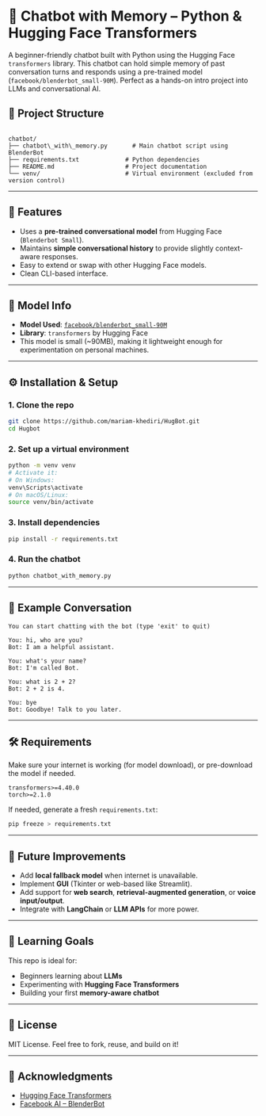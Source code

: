 # 🤖 Chatbot with Memory – Python & Hugging Face Transformers

A beginner-friendly chatbot built with Python using the Hugging Face `transformers` library. This chatbot can hold simple memory of past conversation turns and responds using a pre-trained model (`facebook/blenderbot_small-90M`). Perfect as a hands-on intro project into LLMs and conversational AI.


## 📂 Project Structure

```

chatbot/
├── chatbot\_with\_memory.py       # Main chatbot script using BlenderBot
├── requirements.txt             # Python dependencies
├── README.md                    # Project documentation
└── venv/                        # Virtual environment (excluded from version control)

````

---

## 🚀 Features

- Uses a **pre-trained conversational model** from Hugging Face (`Blenderbot Small`).
- Maintains **simple conversational history** to provide slightly context-aware responses.
- Easy to extend or swap with other Hugging Face models.
- Clean CLI-based interface.

---

## 🧠 Model Info

- **Model Used**: [`facebook/blenderbot_small-90M`](https://huggingface.co/facebook/blenderbot_small-90M)
- **Library**: `transformers` by Hugging Face
- This model is small (~90MB), making it lightweight enough for experimentation on personal machines.

---

## ⚙️ Installation & Setup

### 1. Clone the repo

```bash
git clone https://github.com/mariam-khediri/HugBot.git
cd Hugbot
````

### 2. Set up a virtual environment

```bash
python -m venv venv
# Activate it:
# On Windows:
venv\Scripts\activate
# On macOS/Linux:
source venv/bin/activate
```

### 3. Install dependencies

```bash
pip install -r requirements.txt
```

### 4. Run the chatbot

```bash
python chatbot_with_memory.py
```

---

## 💬 Example Conversation

```
You can start chatting with the bot (type 'exit' to quit)

You: hi, who are you?
Bot: I am a helpful assistant.

You: what's your name?
Bot: I'm called Bot.

You: what is 2 + 2?
Bot: 2 + 2 is 4.

You: bye
Bot: Goodbye! Talk to you later.
```

---

## 🛠️ Requirements

Make sure your internet is working (for model download), or pre-download the model if needed.

```
transformers>=4.40.0
torch>=2.1.0
```

If needed, generate a fresh `requirements.txt`:

```bash
pip freeze > requirements.txt
```

---

## 🧪 Future Improvements

* Add **local fallback model** when internet is unavailable.
* Implement **GUI** (Tkinter or web-based like Streamlit).
* Add support for **web search**, **retrieval-augmented generation**, or **voice input/output**.
* Integrate with **LangChain** or **LLM APIs** for more power.

---

## 🧠 Learning Goals

This repo is ideal for:

* Beginners learning about **LLMs**
* Experimenting with **Hugging Face Transformers**
* Building your first **memory-aware chatbot**

---

## 📄 License

MIT License. Feel free to fork, reuse, and build on it!

---

## 🙌 Acknowledgments

* [Hugging Face Transformers](https://github.com/huggingface/transformers)
* [Facebook AI – BlenderBot](https://ai.facebook.com/blog/blender-a-chatbot-that-can-chat-about-nearly-anything/)

